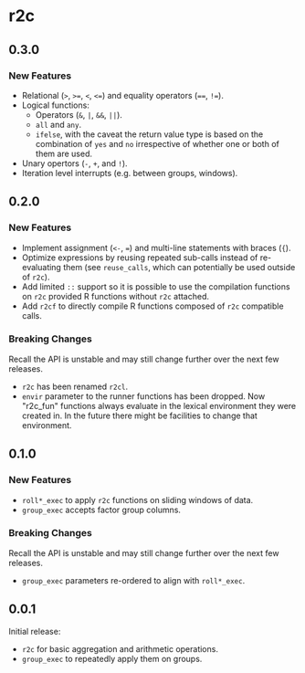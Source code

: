 # r2c

## 0.3.0

### New Features

* Relational (`>`, `>=`, `<`, `<=`) and equality operators (`==`, `!=`).
* Logical functions:
  * Operators (`&`, `|`, `&&`, `||`).
  * `all` and `any`.
  * `ifelse`, with the caveat the return value type is based on the combination of
      `yes` and `no` irrespective of whether one or both of them are used.
* Unary opertors (`-`, `+`, and `!`).
* Iteration level interrupts (e.g. between groups, windows).

## 0.2.0

### New Features

* Implement assignment (`<-`, `=`) and multi-line statements with braces (`{`).
* Optimize expressions by reusing repeated sub-calls instead of re-evaluating
  them (see `reuse_calls`, which can potentially be used outside of `r2c`).
* Add limited `::` support so it is possible to use the compilation functions on
  `r2c` provided R functions without `r2c` attached.
* Add `r2cf` to directly compile R functions composed of `r2c` compatible calls.

### Breaking Changes

Recall the API is unstable and may still change further over the next few
releases.

* `r2c` has been renamed `r2cl`.
* `envir` parameter to the runner functions has been dropped.  Now "r2c_fun"
  functions always evaluate in the lexical environment they were created in.  In
  the future there might be facilities to change that environment.

## 0.1.0

### New Features

* `roll*_exec` to apply `r2c` functions on sliding windows of data.
* `group_exec` accepts factor group columns.

### Breaking Changes

Recall the API is unstable and may still change further over the next few
releases.

* `group_exec` parameters re-ordered to align with `roll*_exec`.

## 0.0.1

Initial release:

* `r2c` for basic aggregation and arithmetic operations.
* `group_exec` to repeatedly apply them on groups.
